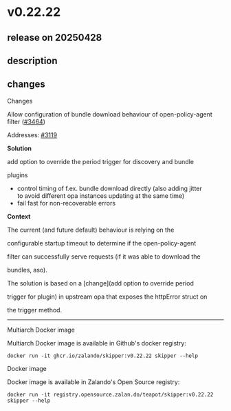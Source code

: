 # v0.22.22

## release on 20250428
## description
## changes
Changes

Allow configuration of bundle download behaviour of open-policy-agent filter (<a class="issue-link js-issue-link" data-error-text="Failed to load title" data-id="2960358742" data-permission-text="Title is private" data-url="https://github.com/zalando/skipper/issues/3464" data-hovercard-type="pull_request" data-hovercard-url="/zalando/skipper/pull/3464/hovercard" href="https://github.com/zalando/skipper/pull/3464">#3464</a>)

Addresses: <a class="issue-link js-issue-link" data-error-text="Failed to load title" data-id="2363741938" data-permission-text="Title is private" data-url="https://github.com/zalando/skipper/issues/3119" data-hovercard-type="issue" data-hovercard-url="/zalando/skipper/issues/3119/hovercard" href="https://github.com/zalando/skipper/issues/3119">#3119</a>

<strong>Solution</strong>  

add option to override the period trigger for discovery and bundle  

plugins

* control timing of f.ex. bundle download directly (also adding jitter  
  to avoid different opa instances updating at the same time)
* fail fast for non-recoverable errors

<strong>Context</strong>  

The current (and future default) behaviour is relying on the  

configurable startup timeout to determine if the open-policy-agent  

filter can successfully serve requests (if it was able to download the  

bundles, aso).  

The solution is based on a [change](add option to override period  

trigger for plugin) in upstream opa that exposes the httpError struct on  

the trigger method.

*** ** * ** ***

Multiarch Docker image

Multiarch Docker image is available in Github's docker registry:

    docker run -it ghcr.io/zalando/skipper:v0.22.22 skipper --help

Docker image

Docker image is available in Zalando's Open Source registry:

    docker run -it registry.opensource.zalan.do/teapot/skipper:v0.22.22 skipper --help


